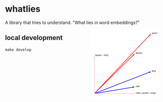 # whatlies 

A library that tries to understand. "What lies in word embeddings?"

<img src="docs/logo.png" width=225 height=225 align="right"> 

## local development

```
make develop
```